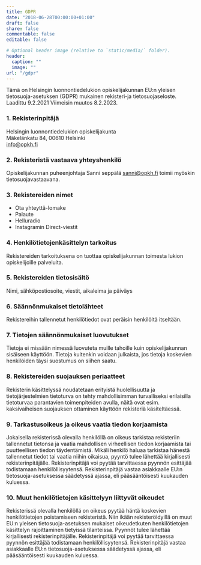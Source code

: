```yaml
---
title: GDPR
date: "2018-06-28T00:00:00+01:00"
draft: false
share: false
commentable: false
editable: false

# Optional header image (relative to `static/media/` folder).
header:
  caption: ""
  image: ""
url: "/gdpr"
---
```

Tämä on Helsingin luonnontiedelukion opiskelijakunnan EU:n yleisen tietosuoja-asetuksen (GDPR) mukainen rekisteri-ja tietosuojaseloste. Laadittu 9.2.2021 Viimeisin muutos 8.2.2023.

### 1. Rekisterinpitäjä
Helsingin luonnontiedelukion opiskelijakunta  
Mäkelänkatu 84, 00610 Helsinki  
info@opkh.fi

### 2. Rekisteristä vastaava yhteyshenkilö
Opiskelijakunnan puheenjohtaja
Sanni seppälä
sanni@opkh.fi
toimii myöskin tietosuojavastaavana.

### 3. Rekistereiden nimet
- Ota yhteyttä-lomake
- Palaute
- Helluradio
- Instagramin Direct-viestit

### 4. Henkilötietojenkäsittelyn tarkoitus
Rekistereiden tarkoituksena on tuottaa opiskelijakunnan toimesta lukion opiskelijoille palveluita.

### 5. Rekistereiden tietosisältö
Nimi, sähköpostiosoite, viestit, aikaleima ja päiväys

### 6. Säännönmukaiset tietolähteet
Rekistereihin tallennetut henkilötiedot ovat peräisin henkilöltä itseltään.

### 7. Tietojen säännönmukaiset luovutukset
Tietoja ei missään nimessä luovuteta muille tahoille kuin opiskelijakunnan sisäiseen käyttöön. Tietoja kuitenkin voidaan julkaista, jos tietoja koskevien henkilöiden täysi suostumus on siihen saatu.

### 8. Rekistereiden suojauksen periaatteet
Rekisterin käsittelyssä noudatetaan erityistä huolellisuutta ja tietojärjestelmien tietoturva on tehty mahdollisimman turvalliseksi erilaisilla tietoturvaa parantavien toimenpiteiden avulla, näitä ovat esim. kaksivaiheisen suojauksen ottaminen käyttöön rekisteriä käsiteltäessä.

### 9. Tarkastusoikeus ja oikeus vaatia tiedon korjaamista
Jokaisella rekisterissä olevalla henkilöllä on oikeus tarkistaa rekisteriin tallennetut tietonsa ja vaatia mahdollisen virheellisen tiedon korjaamista tai puutteellisen tiedon täydentämistä. Mikäli henkilö haluaa tarkistaa hänestä tallennetut tiedot tai vaatia niihin oikaisua, pyyntö tulee lähettää kirjallisesti rekisterinpitäjälle. Rekisterinpitäjä voi pyytää tarvittaessa pyynnön esittäjää todistamaan henkilöllisyytensä. Rekisterinpitäjä vastaa asiakkaalle EU:n tietosuoja-asetuksessa säädetyssä ajassa, eli pääsääntöisesti kuukauden kuluessa.

### 10. Muut henkilötietojen käsittelyyn liittyvät oikeudet
Rekisterissä olevalla henkilöllä on oikeus pyytää häntä koskevien henkilötietojen poistamiseen rekisteristä. Niin ikään rekisteröidyillä on muut EU:n yleisen tietosuoja-asetuksen mukaiset oikeudetkuten henkilötietojen käsittelyn rajoittaminen tietyissä tilanteissa. Pyynnöt tulee lähettää kirjallisesti rekisterinpitäjälle. Rekisterinpitäjä voi pyytää tarvittaessa pyynnön esittäjää todistamaan henkilöllisyytensä. Rekisterinpitäjä vastaa asiakkaalle EU:n tietosuoja-asetuksessa säädetyssä ajassa, eli pääsääntöisesti kuukauden kuluessa.
